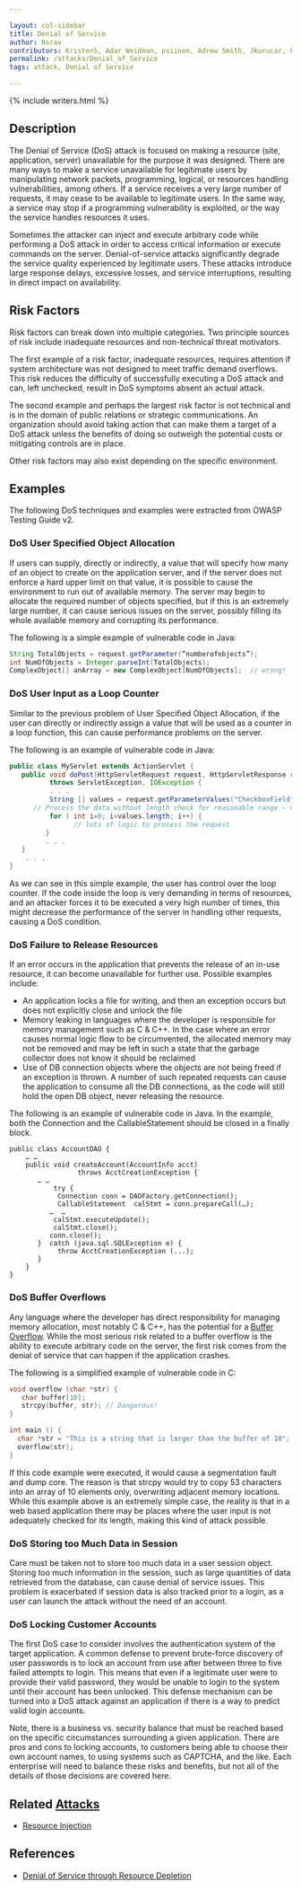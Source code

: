 ```yaml
---

layout: col-sidebar
title: Denial of Service
author: Nsrav
contributors: KristenS, Adar Weidman, psiinon, Adrew Smith, Jkurucar, kingthorin
permalink: /attacks/Denial_of_Service
tags: attack, Denial of Service

---
```


{% include writers.html %}

## Description

The Denial of Service (DoS) attack is focused on making a resource
(site, application, server) unavailable for the purpose it was designed.
There are many ways to make a service unavailable for legitimate users
by manipulating network packets, programming, logical, or resources
handling vulnerabilities, among others. If a service receives a very
large number of requests, it may cease to be available to legitimate
users. In the same way, a service may stop if a programming
vulnerability is exploited, or the way the service handles resources it
uses.

Sometimes the attacker can inject and execute arbitrary code while
performing a DoS attack in order to access critical information or
execute commands on the server. Denial-of-service attacks significantly
degrade the service quality experienced by legitimate users. These
attacks introduce large response delays, excessive losses, and service
interruptions, resulting in direct impact on availability.

## Risk Factors

Risk factors can break down into multiple categories. Two principle
sources of risk include inadequate resources and non-technical threat
motivators.

The first example of a risk factor, inadequate resources, requires
attention if system architecture was not designed to meet traffic demand
overflows. This risk reduces the difficulty of successfully executing a
DoS attack and can, left unchecked, result in DoS symptoms absent an
actual attack.

The second example and perhaps the largest risk factor is not technical
and is in the domain of public relations or strategic communications. An
organization should avoid taking action that can make them a target of a
DoS attack unless the benefits of doing so outweigh the potential costs
or mitigating controls are in place.

Other risk factors may also exist depending on the specific environment.

## Examples

The following DoS techniques and examples were extracted from OWASP
Testing Guide v2.

### DoS User Specified Object Allocation

If users can supply, directly or indirectly, a value that will specify
how many of an object to create on the application server, and if the
server does not enforce a hard upper limit on that value, it is possible
to cause the environment to run out of available memory. The server may
begin to allocate the required number of objects specified, but if this
is an extremely large number, it can cause serious issues on the server,
possibly filling its whole available memory and corrupting its
performance.

The following is a simple example of vulnerable code in Java:

```java
String TotalObjects = request.getParameter(“numberofobjects”);
int NumOfObjects = Integer.parseInt(TotalObjects);
ComplexObject[] anArray = new ComplexObject[NumOfObjects];  // wrong!
```

### DoS User Input as a Loop Counter

Similar to the previous problem of User Specified Object Allocation, if
the user can directly or indirectly assign a value that will be used as
a counter in a loop function, this can cause performance problems on the
server.

The following is an example of vulnerable code in Java:

```java
public class MyServlet extends ActionServlet {
   public void doPost(HttpServletRequest request, HttpServletResponse response)
          throws ServletException, IOException {
          . . .
          String [] values = request.getParameterValues("CheckboxField");
      // Process the data without length check for reasonable range – wrong!
          for ( int i=0; i<values.length; i++) {
                // lots of logic to process the request
         }
         . . .
   }
    . . .
}
```

As we can see in this simple example, the user has control over the loop
counter. If the code inside the loop is very demanding in terms of
resources, and an attacker forces it to be executed a very high number
of times, this might decrease the performance of the server in handling
other requests, causing a DoS condition.

### DoS Failure to Release Resources

If an error occurs in the application that prevents the release of an
in-use resource, it can become unavailable for further use. Possible
examples include:

  - An application locks a file for writing, and then an exception occurs but does not explicitly close and unlock the file
  - Memory leaking in languages where the developer is responsible for memory management such as C & C++. In the case where an error causes normal logic flow to be circumvented, the allocated memory may not be removed and may be left in such a state that the garbage collector does not know it should be reclaimed
  - Use of DB connection objects where the objects are not being freed if an exception is thrown. A number of such repeated requests can cause the application to consume all the DB connections, as the code will still hold the open DB object, never releasing the resource.

The following is an example of vulnerable code in Java. In the example,
both the Connection and the CallableStatement should be closed in a
finally block.

```
public class AccountDAO {
    … …
    public void createAccount(AccountInfo acct)
                 throws AcctCreationException {
       … …
           try {
            Connection conn = DAOFactory.getConnection();
            CallableStatement  calStmt = conn.prepareCall(…);
          …  … 
           calStmt.executeUpdate();
           calStmt.close();
          conn.close();
       }  catch (java.sql.SQLException e) {
            throw AcctCreationException (...);
       }
    }
}
```

### DoS Buffer Overflows

Any language where the developer has direct responsibility for managing
memory allocation, most notably C & C++, has the potential for a [Buffer
Overflow](Buffer_Overflow_attack). While the most serious risk
related to a buffer overflow is the ability to execute arbitrary code on
the server, the first risk comes from the denial of service that can
happen if the application crashes.

The following is a simplified example of vulnerable code in C:

```c
void overflow (char *str) {
   char buffer[10];
   strcpy(buffer, str); // Dangerous!
}

int main () {
  char *str = "This is a string that is larger than the buffer of 10";
  overflow(str);
}
```

If this code example were executed, it would cause a segmentation fault
and dump core. The reason is that strcpy would try to copy 53 characters
into an array of 10 elements only, overwriting adjacent memory
locations. While this example above is an extremely simple case, the
reality is that in a web based application there may be places where the
user input is not adequately checked for its length, making this kind of
attack possible.

### DoS Storing too Much Data in Session

Care must be taken not to store too much data in a user session object.
Storing too much information in the session, such as large quantities of
data retrieved from the database, can cause denial of service issues.
This problem is exacerbated if session data is also tracked prior to a
login, as a user can launch the attack without the need of an account.

### DoS Locking Customer Accounts

The first DoS case to consider involves the authentication system of the
target application. A common defense to prevent brute-force discovery of
user passwords is to lock an account from use after between three to
five failed attempts to login. This means that even if a legitimate user
were to provide their valid password, they would be unable to login to
the system until their account has been unlocked. This defense mechanism
can be turned into a DoS attack against an application if there is a way
to predict valid login accounts.

Note, there is a business vs. security balance that must be reached
based on the specific circumstances surrounding a given application.
There are pros and cons to locking accounts, to customers being able to
choose their own account names, to using systems such as CAPTCHA, and
the like. Each enterprise will need to balance these risks and benefits,
but not all of the details of those decisions are covered here.

## Related [Attacks](https://owasp.org/www-community/attacks/)

- [Resource Injection](https://owasp.org/www-community/attacks/Resource_Injection)

## References

- [Denial of Service through Resource Depletion](http://capec.mitre.org/data/index.html)
